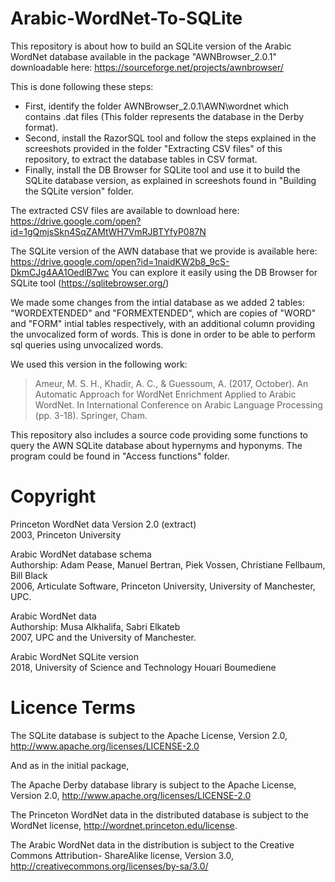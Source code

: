 # Arabic-WordNet-To-SQLite
This repository is about how to build an SQLite version of the Arabic WordNet database available in the package "AWNBrowser_2.0.1" downloadable here: https://sourceforge.net/projects/awnbrowser/

This is done following these steps:
* First, identify the folder AWNBrowser_2.0.1\AWN\wordnet which contains .dat files (This folder represents the database in the Derby format).
* Second, install the RazorSQL tool and follow the steps explained in the screeshots provided in the folder "Extracting CSV files" of this repository, to extract the database tables in CSV format.
* Finally, install the DB Browser for SQLite tool and use it to build the SQLite database version, as explained in screeshots found in "Building the SQLite version" folder.

The extracted CSV files are available to download here: 
https://drive.google.com/open?id=1gQmjsSkn4SqZAMtWH7VmRJBTYfyP087N

The SQLite version of the AWN database that we provide is available here: 
https://drive.google.com/open?id=1naidKW2b8_9cS-DkmCJg4AA1OedlB7wc
You can explore it easily using the DB Browser for SQLite tool (https://sqlitebrowser.org/)

We made some changes from the intial database as we added 2 tables: "WORDEXTENDED" and "FORMEXTENDED", which are copies of "WORD" and "FORM" intial tables respectively, with an additional column providing the unvocalized form of words. This is done in order to be able to perform sql queries using unvocalized words. 

We used this version in the following work:  
> Ameur, M. S. H., Khadir, A. C., & Guessoum, A. (2017, October). An Automatic Approach for WordNet Enrichment Applied to Arabic WordNet. In International Conference on Arabic Language Processing (pp. 3-18). Springer, Cham.

This repository also includes a source code providing some functions to query the AWN SQLite database about hypernyms and hyponyms. The program could be found in "Access functions" folder.

# Copyright

Princeton WordNet data Version 2.0 (extract)  
2003, Princeton University

Arabic WordNet database schema    
Authorship: Adam Pease, Manuel Bertran, Piek Vossen, Christiane Fellbaum, Bill Black  
2006, Articulate Software, Princeton University, University of Manchester, UPC.

Arabic WordNet data  
Authorship: Musa Alkhalifa, Sabri Elkateb   
2007, UPC and the University of Manchester.

Arabic WordNet SQLite version  
2018, University of Science and Technology Houari Boumediene  

# Licence Terms

The SQLite database is subject to the Apache
License, Version 2.0, http://www.apache.org/licenses/LICENSE-2.0

And as in the initial package,

The Apache Derby database library is subject to the Apache
License, Version 2.0, http://www.apache.org/licenses/LICENSE-2.0

The Princeton WordNet data in the distributed database is subject to the WordNet license,
http://wordnet.princeton.edu/license.

The Arabic WordNet data in the distribution is subject to the Creative Commons Attribution-
ShareAlike license, Version 3.0, http://creativecommons.org/licenses/by-sa/3.0/


